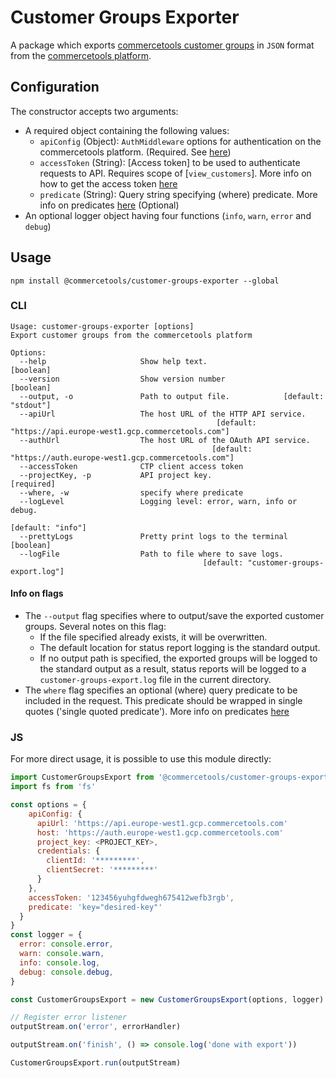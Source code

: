# Customer Groups Exporter

A package which exports [commercetools customer groups](https://docs.commercetools.com/http-api-projects-customerGroups.html) in `JSON` format from the [commercetools platform](https://docs.commercetools.com/).

## Configuration

The constructor accepts two arguments:

- A required object containing the following values:
  - `apiConfig` (Object): `AuthMiddleware` options for authentication on the commercetools platform. (Required. See [here](https://commercetools.github.io/nodejs/sdk/api/sdkMiddlewareAuth.html#named-arguments-options))
  - `accessToken` (String): [Access token] to be used to authenticate requests to API. Requires scope of [`view_customers`]. More info on how to get the access token [here](https://docs.commercetools.com/http-api-authorization.html#authorization-flows)
  - `predicate` (String): Query string specifying (where) predicate. More info on predicates [here](https://docs.commercetools.com/http-api-query-predicates) (Optional)
- An optional logger object having four functions (`info`, `warn`, `error` and `debug`)

## Usage

`npm install @commercetools/customer-groups-exporter --global`

### CLI

```
Usage: customer-groups-exporter [options]
Export customer groups from the commercetools platform

Options:
  --help                     Show help text.                           [boolean]
  --version                  Show version number                       [boolean]
  --output, -o               Path to output file.            [default: "stdout"]
  --apiUrl                   The host URL of the HTTP API service.
                                              [default: "https://api.europe-west1.gcp.commercetools.com"]
  --authUrl                  The host URL of the OAuth API service.
                                             [default: "https://auth.europe-west1.gcp.commercetools.com"]
  --accessToken              CTP client access token
  --projectKey, -p           API project key.                         [required]
  --where, -w                specify where predicate
  --logLevel                 Logging level: error, warn, info or debug.
                                                               [default: "info"]
  --prettyLogs               Pretty print logs to the terminal         [boolean]
  --logFile                  Path to file where to save logs.
                                           [default: "customer-groups-export.log"]
```

#### Info on flags

- The `--output` flag specifies where to output/save the exported customer groups. Several notes on this flag:
  - If the file specified already exists, it will be overwritten.
  - The default location for status report logging is the standard output.
  - If no output path is specified, the exported groups will be logged to the standard output as a result, status reports will be logged to a `customer-groups-export.log` file in the current directory.
- The `where` flag specifies an optional (where) query predicate to be included in the request. This predicate should be wrapped in single quotes ('single quoted predicate'). More info on predicates [here](https://docs.commercetools.com/http-api-query-predicates)

### JS

For more direct usage, it is possible to use this module directly:

```js
import CustomerGroupsExport from '@commercetools/customer-groups-exporter'
import fs from 'fs'

const options = {
    apiConfig: {
      apiUrl: 'https://api.europe-west1.gcp.commercetools.com'
      host: 'https://auth.europe-west1.gcp.commercetools.com'
      project_key: <PROJECT_KEY>,
      credentials: {
        clientId: '*********',
        clientSecret: '*********'
      }
    },
    accessToken: '123456yuhgfdwegh675412wefb3rgb',
    predicate: 'key="desired-key"'
  }
}
const logger = {
  error: console.error,
  warn: console.warn,
  info: console.log,
  debug: console.debug,
}

const CustomerGroupsExport = new CustomerGroupsExport(options, logger)

// Register error listener
outputStream.on('error', errorHandler)

outputStream.on('finish', () => console.log('done with export'))

CustomerGroupsExport.run(outputStream)
```
